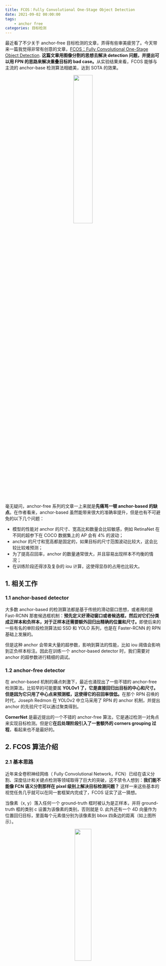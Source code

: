 ```yaml
---
title: FCOS：Fully Convolutional One-Stage Object Detection
date: 2021-09-02 00:00:00
tags:
    - anchor free
categories: 目标检测
---
```


最近看了不少关于 anchor-free 目标检测的文章，弄得有些审美疲劳了。今天带来一篇我觉得非常有创意的文章，[FCOS：Fully Convolutional One-Stage Object Detection](https://arxiv.org/pdf/1904.01355.pdf). <strong>这篇文章用图像分割的思想去解决 detection 问题，并提出可以用 FPN 的思路来解决重叠目标的 bad case。</strong>从实验结果来看，FCOS 能够与主流的 anchor-base 检测算法相媲美，达到 SOTA 的效果。

<p align="center">
    <img width="35%" src="https://cdn.jsdelivr.net/gh/YunYang1994/blogimgs/FCOS-Fully-Convolutional-One-Stage-Object-Detection-20210902144334.png">
</p>

<!-- more -->

毫无疑问，anchor-free 系列的文章一上来就是<strong>先痛骂一顿 anchor-based 的缺点</strong>。在作者看来，anchor-based 虽然能带来很大的准确率提升，但是也有不可避免的以下几个问题：

- 模型的性能对 anchor 的尺寸、宽高比和数量会比较敏感，例如 RetinaNet 在不同的超参下在 COCO 数据集上的 AP 会有 4% 的波动；
- anchor 的尺寸和宽高都是固定的，如果目标的尺寸范围波动比较大，这会比较比较难预测；
- 为了提高召回率，anchor 的数量通常很大，并且容易出现样本不均衡的情况；
- 在训练阶段还得涉及复杂的 iou 计算，这使得显存的占用也比较大。

## 1. 相关工作
### 1.1 anchor-based detector
大多数 anchor-based 的检测算法都是基于传统的滑动窗口思想，或者用的是 Fast-RCNN 那套候选框机制：<strong>预先定义好滑动窗口或者候选框，然后对它们分类成正样本和负样本，对于正样本还需要额外回归出精确的位置和尺寸。</strong>即使后来的一些有名的单阶段检测算法如 SSD 和 YOLO 系列，也是在 Faster-RCNN 的 RPN 基础上发展的。

但是这种 anchor 会带来大量的超参数，影响到算法的性能，比如 iou 阈值会影响到正负样本标注。因此在训练一个 anchor-based detector 时，我们需要对 anchor 的超参数进行精细的调试。

### 1.2 anchor-free detector
在 anchor-based 机制的痛点刺激下，最近也涌现出了一些不错的 anchor-free 检测算法。比较早的可能要属 <strong>YOLOv1 了，它是直接回归出目标的中心和尺寸。但是因为它只用了中心点来预测框，这使得它的召回率很低。</strong>在那个 RPN 召唤的时代，Joseph Redmon 在 YOLOv2 中立马采用了 RPN 的 anchor 机制，并提出 anchor 的先验尺寸可以通过聚类得到。

<strong>CornerNet</strong> 是最近提出的一个不错的 anchor-free 算法，它是通过检测一对角点来实现目标检测。但是它<strong>在后处理阶段引入了一套额外的 corners grouping 过程</strong>，看起来也不是最好的。

## 2. FCOS 算法介绍
### 2.1 基本思路
近年来全卷积神经网络（ Fully Convolutional Network，FCN）已经在语义分割、深度估计和关键点检测等领域取得了巨大的突破，这不禁令人想到：<strong>我们能不能像 FCN 语义分割那样在 pixel 级别上解决目标检测问题？</strong> 这样一来这些基本的视觉任务几乎就可以在同一套框架内完成了，FCOS 证实了这一猜想。

当像素（x, y）落入任何一个 ground-truth 框时被认为是正样本，并将 ground-truth 框的类别 c 设置为该像素的类别，否则就是 0. 此外还有一个 4D 向量作为位置回归目标，里面每个元素值分别为该像素到 bbox 四条边的距离（如上图所示）。

<p align="center">
    <img width="33%" src="https://cdn.jsdelivr.net/gh/YunYang1994/blogimgs/FCOS-Fully-Convolutional-One-Stage-Object-Detection-20210902195049.png">
</p>

当像素落在多个 ground-truth 框中时，直接选择面积最小的那个作为回归目标。<strong>相对于 anchor-based 的IOU判断，FCOS 能生成更多的正样本来训练 detector 并且也没引入额外的超参。</strong>

### 2.2 FCOS 网络
目标检测里一个比较棘手的问题就是对于重叠目标的识别效果不太好：一个原因是 anchor 对于这类目标的响应具有一定的模糊性，还有另一个重要的原因就是较小的重叠目标的特征在深度下采样时会消失。<strong>FCOS 提出了利用 FPN 模块对不同 size 的目标使用不同分辨率的 feature map 进行预测，并且对 pixel 所属的 feature map level 进行了指定。</strong>比如某个 pixel 满足 max(l∗, t∗, r∗, b∗) > mi 或 max(l∗, t∗, r∗, b∗) < m(i−1) 则认为该 pixel 不属于第 i 层 feature map了，其中 m 是 feature map 的最大回归长度。（这一点其实和 anchor-based 里不同分辨率的 feature map 设置不同大小的 anchor 一样）

<p align="center">
    <img width="35%" src="https://cdn.jsdelivr.net/gh/YunYang1994/blogimgs/FCOS-Fully-Convolutional-One-Stage-Object-Detection-20210902211107.png">
</p>

FCOS 结构如下图所示，它最终输出 80D 分类标签向量 p 和 4D box 坐标向量 t = (l, t, r, b)，训练 C 个二分类器而不是多分类器，并在最后特征后面分别接 4 个卷积层用于分类和定位分支。

<p align="center">
    <img width="100%" src="https://cdn.jsdelivr.net/gh/YunYang1994/blogimgs/FCOS-Fully-Convolutional-One-Stage-Object-Detection-20210902202015.png">
</p>

对于每个最终输出 feature map （相对于原图的缩放倍数为 s）上的某个点（x, y），我们可以将它映射回原图得到位置：

<p align="center">
    <img width="25%" src="https://cdn.jsdelivr.net/gh/YunYang1994/blogimgs/FCOS-Fully-Convolutional-One-Stage-Object-Detection-20210902202910.png">
</p>

此外，为了保证预测的长度为正数，论文使用了 exp(x) 函数从而保证任何实数的映射范围在（0，∞).最终的整个训练损失函数如下所示：

<p align="center">
    <img width="55%" src="https://cdn.jsdelivr.net/gh/YunYang1994/blogimgs/FCOS-Fully-Convolutional-One-Stage-Object-Detection-20210902203920.png">
</p>

L_cls 为 focal loss 分类损失，L_reg 为 UnitBox 里的 iou 损失，N_pos 为正样本数量，λ 为平衡权重. 

### 2.3 Center-ness










## 参考文献
- [[1] FCOS: Fully Convolutional One-Stage Object Detection](https://arxiv.org/pdf/1904.01355.pdf)
- [[2] https://github.com/tianzhi0549/FCOS](https://github.com/tianzhi0549/FCOS)








